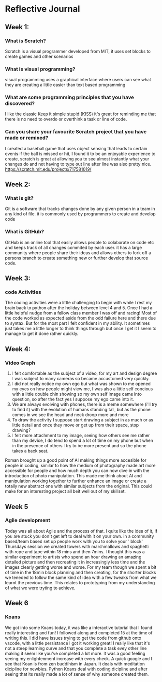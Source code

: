 # Reflective Journal

## Week 1:

### What is Scratch?
Scratch is a visual programmer developed from MIT, it uses set blocks to create games and other scenarios
### What is visual programming?
visual programming uses a graphical interface where users can see what they are creating a little easier than text based programming 
### What are some programming principles that you have discovered?
I like the classic Keep it simple stupid (KISS) it's great for reminding me that there is no need to overdo or overthink a task or line of code.
### Can you share your favourite Scratch project that you have made or remixed?
I created a baseball game that uses object sensing that leads to certain events if the ball is missed or hit, I found it to be an enjoyable experience to create, scratch is great at allowing you to see almost instantly what your changes do and not having to type out line after line was also pretty nice.
https://scratch.mit.edu/projects/717581019/
## Week 2:

### What is git?
Git is a  software that tracks changes done by any given person in a team in any kind of file. it is commonly used by programmers to create and develop code
### What is GitHub?
GitHub is an online tool that easily allows people to colaborate on code etc and keeps track of all changes commited by each user. it has a large community where people share their ideas and allows others to fork off a persons branch to create something new or further develop that source code.

## Week 3:

### code Activities
The coding activities were a little challenging to begin with while I rest my brain back to python after the holiday between level 4 and 5. Once I had a little helpful nudge from a fellow class member I was off and racing! Most of the code worked as expected aside from the odd failure here and there due to syntax. But for the most part I felt confident in my ability. It sometimes just takes me a little longer to think things through but once I get it I seem to manage to get it done rather quickly.

## Week 4:
### Video Graph
1. I felt comfortable as the subject of a video, for my art and design degree I was subject to many cameras so became accustomed very quickly.
2. I did not really notice my own ego but what was shown to me opened my eyes on how people might view me, I was also a little self concious with a little double chin showing so my own self image came into question, so after the fact yes I suppose my ego came into it.
3. We are always evolving with phones, there is a meme somewhere (i'll try to find it) with the evolution of humans standing tall, but as the phone comes in we see the head and neck droop more and more 
4. To draw the activity I suppose start drawing a subject in as much or as little detail and once they move or get up from their space, stop drawing?
5. I felt more attachment to my image, seeing how others see me rather than my device, I do tend to spend a lot of time on my phone but when in the presence of others I try to be more present and so the phone takes a back seat.

Roman brought up a good point of AI making things more accesible for people in coding, similar to how the medium of photography made art more accessible for people and how much depth you can now dive in with the introduction of photo manipulation. This made me think about AI and manipulation working together to further enhance an image or create a totally new abstract one with similar subjects from the original. This could make for an interesting project all beit well out of my skillset.

## Week 5
### Agile development
Today was all about Agile and the process of that. I quite like the idea of it, if you are stuck you don't get left to deal with it on your own. in a community based/team based set up people work with you to solve your ' block' 
Thursdays session we created towers with marshmallows and spaghetti with rope and tape within 18 mins and then 7mins. I thought this was a similar experiment to artists who spend an hour drawing an amazing detailed picture and then recreating it in increasingly less time and the images clearly getting worse and worse. For my team though we spent a bit of time in the 18min block planning and then creating, for the shorter blocks we teneded to follow the same kind of idea with  a few tweaks from what we learnt the previous time. This relates to prototyping from my understanding of what we were tryting to achieve.

## Week 6
### Koans
We got into some Koans today, it was like a interactive tutorial that I found really interesting and fun! I followed along and completed 15 at the time of writing this. I did have issues trying to get the code from github onto vscode, with a little persistance I got it working great! I really like that it's not a steep learning curve and that you complete a task evey other line making it seem like you've completed a lot more. It was a good feeling seeing my enlightenment increase with every check. A quick google and I see that Koan is from zen buddihism in Japan. It deals with meditation dicipline for newbies. Python Koans deal with coding dicipline and after seeing that its really made a lot of sense of why someone created them.
